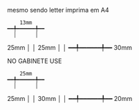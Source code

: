 mesmo sendo letter imprima em A4

        13mm
    ━━╇━━━━━━╇━━
      │      │
25mm  │      │ 25mm
      │      │
    ━━╇━━━━━━╇━━
        30mm


NO GABINETE USE

        25mm
    ━━╇━━━━━━╇━━
      │      │
25mm  │      │ 30mm
      │      │
    ━━╇━━━━━━╇━━
        20mm